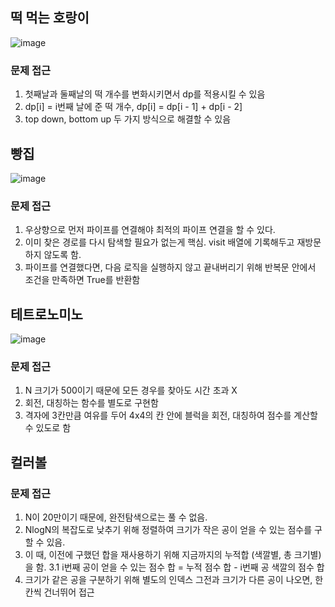 ## 떡 먹는 호랑이
![image](https://user-images.githubusercontent.com/25299428/158106448-9bbc320d-5cb1-452f-b9ef-d985104062b3.png)

### 문제 접근
1. 첫째날과 둘째날의 떡 개수를 변화시키면서 dp를 적용시킬 수 있음
2. dp[i] = i번째 날에 준 떡 개수, dp[i] = dp[i - 1] + dp[i - 2]
3. top down, bottom up 두 가지 방식으로 해결할 수 있음
## 빵집
![image](https://user-images.githubusercontent.com/25299428/158167679-0a631767-5f74-4da9-aa9a-c620458b7ffe.png)

### 문제 접근
1. 우상향으로 먼저 파이프를 연결해야 최적의 파이프 연결을 할 수 있다.
2. 이미 찾은 경로를 다시 탐색할 필요가 없는게 핵심. visit 배열에 기록해두고 재방문하지 않도록 함.
3. 파이프를 연결했다면, 다음 로직을 실행하지 않고 끝내버리기 위해 반복문 안에서 조건을 만족하면 True를 반환함
## 테트로노미노
![image](https://user-images.githubusercontent.com/25299428/158380132-82e358ab-9a40-49de-8bf3-0ade77dad0a9.png)

### 문제 접근
1. N 크기가 500이기 때문에 모든 경우를 찾아도 시간 초과 X
2. 회전, 대칭하는 함수를 별도로 구현함
3. 격자에 3칸만큼 여유를 두어 4x4의 칸 안에 블럭을 회전, 대칭하여 점수를 계산할 수 있도로 함
## 컬러볼
### 문제 접근
1. N이 20만이기 때문에, 완전탐색으로는 풀 수 없음.
2. NlogN의 복잡도로 낮추기 위해 정렬하여 크기가 작은 공이 얻을 수 있는 점수를 구할 수 있음.
3. 이 때, 이전에 구했던 합을 재사용하기 위해 지금까지의 누적합 (색깔별, 총 크기별)을 함.
  3.1 i번째 공이 얻을 수 있는 점수 합 = 누적 점수 합 - i번째 공 색깔의 점수 합
4. 크기가 같은 공을 구분하기 위해 별도의 인덱스 그전과 크기가 다른 공이 나오면, 한 칸씩 건너뛰어 접근
